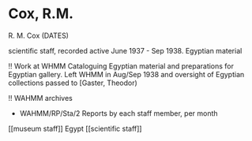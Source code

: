 # Cox, R.M.

R. M. Cox \(DATES\)

scientific staff, recorded active June 1937 - Sep 1938. Egyptian material

!! Work at WHMM Cataloguing Egyptian material and preparations for Egyptian gallery. Left WHMM in Aug/Sep 1938 and oversight of Egyptian collections passed to \[Gaster, Theodor\)

!! WAHMM archives

* WAHMM/RP/Sta/2  Reports by each staff member, per month

\[\[museum staff\]\] Egypt \[\[scientific staff\]\]

